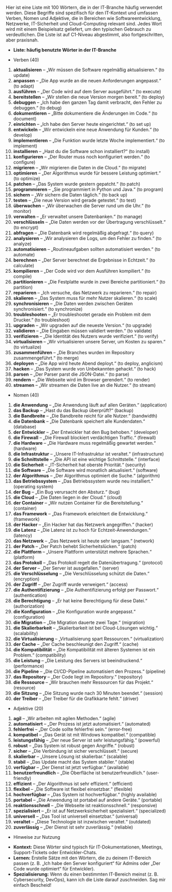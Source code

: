 Hier ist eine Liste mit 100 Wörtern, die in der IT-Branche häufig verwendet werden. Diese Begriffe sind spezifisch für den IT-Kontext und umfassen Verben, Nomen und Adjektive, die in Bereichen wie Softwareentwicklung, Netzwerke, IT-Sicherheit und Cloud-Computing relevant sind. Jedes Wort wird mit einem Beispielsatz geliefert, um den typischen Gebrauch zu verdeutlichen. Die Liste ist auf C1-Niveau abgestimmt, also fortgeschritten, aber praxisnah.



+ **Liste:  häufig benutzte Wörter in der IT-Branche**

+ Verben (40)

1. **aktualisieren** – „Wir müssen die Software regelmäßig aktualisieren.“ (to update)
2. **anpassen** – „Die App wurde an die neuen Anforderungen angepasst.“ (to adapt)
3. **ausführen** – „Der Code wird auf dem Server ausgeführt.“ (to execute)
4. **bereitstellen** – „Wir stellen die neue Version morgen bereit.“ (to deploy)
5. **debuggen** – „Ich habe den ganzen Tag damit verbracht, den Fehler zu debuggen.“ (to debug)
6. **dokumentieren** – „Bitte dokumentiere die Änderungen im Code.“ (to document)
7. **einrichten** – „Ich habe den Server heute eingerichtet.“ (to set up)
8. **entwickeln** – „Wir entwickeln eine neue Anwendung für Kunden.“ (to develop)
9. **implementieren** – „Die Funktion wurde letzte Woche implementiert.“ (to implement)
10. **installieren** – „Hast du die Software schon installiert?“ (to install)
11. **konfigurieren** – „Der Router muss noch konfiguriert werden.“ (to configure)
12. **migrieren** – „Wir migrieren die Daten in die Cloud.“ (to migrate)
13. **optimieren** – „Der Algorithmus wurde für bessere Leistung optimiert.“ (to optimize)
14. **patchen** – „Das System wurde gestern gepatcht.“ (to patch)
15. **programmieren** – „Sie programmiert in Python und Java.“ (to program)
16. **sichern** – „Wir sichern die Daten täglich.“ (to back up)
17. **testen** – „Die neue Version wird gerade getestet.“ (to test)
18. **überwachen** – „Wir überwachen die Server rund um die Uhr.“ (to monitor)
19. **verwalten** – „Er verwaltet unsere Datenbanken.“ (to manage)
20. **verschlüsseln** – „Die Daten werden vor der Übertragung verschlüsselt.“ (to encrypt)
21. **abfragen** – „Die Datenbank wird regelmäßig abgefragt.“ (to query)
22. **analysieren** – „Wir analysieren die Logs, um den Fehler zu finden.“ (to analyze)
23. **automatisieren** – „Routineaufgaben sollten automatisiert werden.“ (to automate)
24. **berechnen** – „Der Server berechnet die Ergebnisse in Echtzeit.“ (to calculate)
25. **kompilieren** – „Der Code wird vor dem Ausführen kompiliert.“ (to compile)
26. **partitionieren** – „Die Festplatte wurde in zwei Bereiche partitioniert.“ (to partition)
27. **reparieren** – „Ich versuche, das Netzwerk zu reparieren.“ (to repair)
28. **skalieren** – „Das System muss für mehr Nutzer skalieren.“ (to scale)
29. **synchronisieren** – „Die Daten werden zwischen Geräten synchronisiert.“ (to synchronize)
30. **troubleshooten** – „Er troubleshootet gerade ein Problem mit dem Drucker.“ (to troubleshoot)
31. **upgraden** – „Wir upgraden auf die neueste Version.“ (to upgrade)
32. **validieren** – „Die Eingaben müssen validiert werden.“ (to validate)
33. **verifizieren** – „Die Identität des Nutzers wurde verifiziert.“ (to verify)
34. **virtualisieren** – „Wir virtualisieren unsere Server, um Kosten zu sparen.“ (to virtualize)
35. **zusammenführen** – „Die Branches wurden im Repository zusammengeführt.“ (to merge)
36. **deployen** – „Die App wird heute Abend deployt.“ (to deploy, anglicism)
37. **hacken** – „Das System wurde von Unbekannten gehackt.“ (to hack)
38. **parsen** – „Der Parser parst die JSON-Datei.“ (to parse)
39. **rendern** – „Die Webseite wird im Browser gerendert.“ (to render)
40. **streamen** – „Wir streamen die Daten live an die Nutzer.“ (to stream)

+ Nomen (40)

1. **die Anwendung** – „Die Anwendung läuft auf allen Geräten.“ (application)
2. **das Backup** – „Hast du das Backup überprüft?“ (backup)
3. **die Bandbreite** – „Die Bandbreite reicht für alle Nutzer.“ (bandwidth)
4. **die Datenbank** – „Die Datenbank speichert alle Kundendaten.“ (database)
5. **der Entwickler** – „Der Entwickler hat den Bug behoben.“ (developer)
6. **die Firewall** – „Die Firewall blockiert verdächtigen Traffic.“ (firewall)
7. **die Hardware** – „Die Hardware muss regelmäßig gewartet werden.“ (hardware)
8. **die Infrastruktur** – „Unsere IT-Infrastruktur ist veraltet.“ (infrastructure)
9. **die Schnittstelle** – „Die API ist eine wichtige Schnittstelle.“ (interface)
10. **die Sicherheit** – „IT-Sicherheit hat oberste Priorität.“ (security)
11. **die Software** – „Die Software wird monatlich aktualisiert.“ (software)
12. **der Algorithmus** – „Der Algorithmus optimiert die Suche.“ (algorithm)
13. **das Betriebssystem** – „Das Betriebssystem wurde neu installiert.“ (operating system)
14. **der Bug** – „Ein Bug verursacht den Absturz.“ (bug)
15. **die Cloud** – „Die Daten liegen in der Cloud.“ (cloud)
16. **der Container** – „Wir nutzen Container für die Bereitstellung.“ (container)
17. **das Framework** – „Das Framework erleichtert die Entwicklung.“ (framework)
18. **der Hacker** – „Ein Hacker hat das Netzwerk angegriffen.“ (hacker)
19. **die Latenz** – „Die Latenz ist zu hoch für Echtzeit-Anwendungen.“ (latency)
20. **das Netzwerk** – „Das Netzwerk ist heute sehr langsam.“ (network)
21. **der Patch** – „Der Patch behebt Sicherheitslücken.“ (patch)
22. **die Plattform** – „Unsere Plattform unterstützt mehrere Sprachen.“ (platform)
23. **das Protokoll** – „Das Protokoll regelt die Datenübertragung.“ (protocol)
24. **der Server** – „Der Server ist ausgefallen.“ (server)
25. **die Verschlüsselung** – „Die Verschlüsselung schützt die Daten.“ (encryption)
26. **der Zugriff** – „Der Zugriff wurde verweigert.“ (access)
27. **die Authentifizierung** – „Die Authentifizierung erfolgt per Passwort.“ (authentication)
28. **die Berechtigung** – „Er hat keine Berechtigung für diese Datei.“ (authorization)
29. **die Konfiguration** – „Die Konfiguration wurde angepasst.“ (configuration)
30. **die Migration** – „Die Migration dauerte zwei Tage.“ (migration)
31. **die Skalierbarkeit** – „Skalierbarkeit ist bei Cloud-Lösungen wichtig.“ (scalability)
32. **die Virtualisierung** – „Virtualisierung spart Ressourcen.“ (virtualization)
33. **der Cache** – „Der Cache beschleunigt den Zugriff.“ (cache)
34. **die Kompatibilität** – „Die Kompatibilität mit älteren Systemen ist ein Problem.“ (compatibility)
35. **die Leistung** – „Die Leistung des Servers ist beeindruckend.“ (performance)
36. **die Pipeline** – „Die CI/CD-Pipeline automatisiert den Prozess.“ (pipeline)
37. **das Repository** – „Der Code liegt im Repository.“ (repository)
38. **die Ressource** – „Wir brauchen mehr Ressourcen für das Projekt.“ (resource)
39. **die Sitzung** – „Die Sitzung wurde nach 30 Minuten beendet.“ (session)
40. **der Treiber** – „Der Treiber für die Grafikkarte fehlt.“ (driver)

+ Adjektive (20)

1. **agil** – „Wir arbeiten mit agilen Methoden.“ (agile)
2. **automatisiert** – „Der Prozess ist jetzt automatisiert.“ (automated)
3. **fehlerfrei** – „Der Code sollte fehlerfrei sein.“ (error-free)
4. **kompatibel** – „Das Gerät ist mit Windows kompatibel.“ (compatible)
5. **leistungsfähig** – „Der neue Server ist sehr leistungsfähig.“ (powerful)
6. **robust** – „Das System ist robust gegen Angriffe.“ (robust)
7. **sicher** – „Die Verbindung ist sicher verschlüsselt.“ (secure)
8. **skalierbar** – „Unsere Lösung ist skalierbar.“ (scalable)
9. **stabil** – „Das Update macht das System stabiler.“ (stable)
10. **verfügbar** – „Der Dienst ist jetzt verfügbar.“ (available)
11. **benutzerfreundlich** – „Die Oberfläche ist benutzerfreundlich.“ (user-friendly)
12. **effizient** – „Der Algorithmus ist sehr effizient.“ (efficient)
13. **flexibel** – „Die Software ist flexibel einsetzbar.“ (flexible)
14. **hochverfügbar** – „Das System ist hochverfügbar.“ (highly available)
15. **portabel** – „Die Anwendung ist portabel auf andere Geräte.“ (portable)
16. **reaktionsschnell** – „Die Webseite ist reaktionsschnell.“ (responsive)
17. **spezialisiert** – „Er ist auf Netzwerksicherheit spezialisiert.“ (specialized)
18. **universell** – „Das Tool ist universell einsetzbar.“ (universal)
19. **veraltet** – „Diese Technologie ist inzwischen veraltet.“ (outdated)
20. **zuverlässig** – „Der Dienst ist sehr zuverlässig.“ (reliable)



+ Hinweise zur Nutzung

- **Kontext:** Diese Wörter sind typisch für IT-Dokumentationen, Meetings, Support-Tickets oder Entwickler-Chats.
- **Lernen:** Erstelle Sätze mit den Wörtern, die zu deinem IT-Bereich passen (z. B. „Ich habe den Server konfiguriert“ für Admins oder „Der Code wurde optimiert“ für Entwickler).
- **Spezialisierung:** Wenn du einen bestimmten IT-Bereich meinst (z. B. Cybersecurity, DevOps), kann ich die Liste darauf zuschneiden. Sag mir einfach Bescheid!
